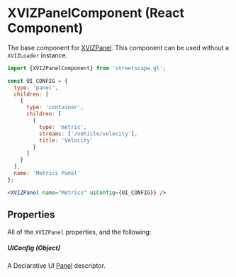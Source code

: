 # XVIZPanelComponent (React Component)

The base component for [XVIZPanel](/docs/api-reference/xviz-panel). This component can be used without a `XVIZLoader` instance.

```jsx
import {XVIZPanelComponent} from 'streetscape.gl';

const UI_CONFIG = {
  type: 'panel',
  children: [
    {
      type: 'container',
      children: [
        {
          type: 'metric',
          streams: ['/vehicle/velocity'],
          title: 'Velocity'
        }
      ]
    }
  ],
  name: 'Metrics Panel'
};

<XVIZPanel name="Metrics" uiConfig={UI_CONFIG}} />

```

## Properties

All of the `XVIZPanel` properties, and the following:

##### UIConfig (Object)

A Declarative UI [Panel](https://github.com/uber/xviz/blob/master/docs/protocol-schema/declarative-ui.md#panels) descriptor.
